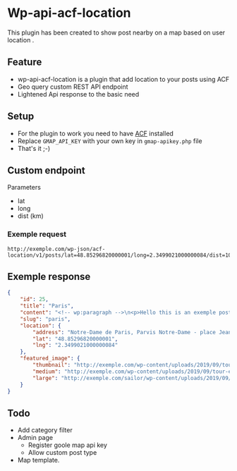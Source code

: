 # Wp-api-acf-location

This plugin has been created to show post nearby on a map based on user location .

## Feature
* wp-api-acf-location is a plugin that add location to your posts using ACF
* Geo query custom REST API endpoint
* Lightened Api response to the basic need


## Setup
* For the plugin to work you need to have [ACF](https://fr.wordpress.org/plugins/advanced-custom-fields/) installed
* Replace ``` GMAP_API_KEY ```  with your own key in ```gmap-apikey.php``` file
* That's it ;-)

## Custom endpoint
Parameters
* lat
* long
* dist (km)

### Exemple request
```
http://exemple.com/wp-json/acf-location/v1/posts/lat=48.85296820000001/long=2.3499021000000084/dist=10/
```

## Exemple response
```json
{
	"id": 25,
	"title": "Paris",
	"content": "<!-- wp:paragraph -->\n<p>Hello this is an exemple post for Wp-api-acf-location</p>\n<!-- /wp:paragraph -->",
	"slug": "paris",
	"location": {
		"address": "Notre-Dame de Paris, Parvis Notre-Dame - place Jean-Paul-II, Paris, France",
		"lat": "48.85296820000001",
		"lng": "2.3499021000000084"
	},
	"featured_image": {
		"thumbnail": "http://exemple.com/wp-content/uploads/2019/09/tour-eiffel-150x150.png",
		"medium": "http://exemple.com/wp-content/uploads/2019/09/tour-eiffel-300x191.png",
		"large": "http://exemple.com/sailor/wp-content/uploads/2019/09/tour-eiffel-1024x651.png"
	}
}
```


## Todo

* Add category filter
* Admin page
    * Register goole map api key
    * Allow custom post type
* Map template.
